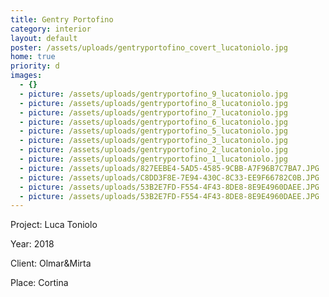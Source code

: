 ```yaml
---
title: Gentry Portofino
category: interior
layout: default
poster: /assets/uploads/gentryportofino_covert_lucatoniolo.jpg
home: true
priority: d
images:
  - {}
  - picture: /assets/uploads/gentryportofino_9_lucatoniolo.jpg
  - picture: /assets/uploads/gentryportofino_8_lucatoniolo.jpg
  - picture: /assets/uploads/gentryportofino_7_lucatoniolo.jpg
  - picture: /assets/uploads/gentryportofino_6_lucatoniolo.jpg
  - picture: /assets/uploads/gentryportofino_5_lucatoniolo.jpg
  - picture: /assets/uploads/gentryportofino_3_lucatoniolo.jpg
  - picture: /assets/uploads/gentryportofino_2_lucatoniolo.jpg
  - picture: /assets/uploads/gentryportofino_1_lucatoniolo.jpg
  - picture: /assets/uploads/827EEBE4-5AD5-4585-9CBB-A7F96B7C7BA7.JPG
  - picture: /assets/uploads/C8DD3F8E-7E94-430C-8C33-EE9F66782C0B.JPG
  - picture: /assets/uploads/53B2E7FD-F554-4F43-8DE8-8E9E4960DAEE.JPG
  - picture: /assets/uploads/53B2E7FD-F554-4F43-8DE8-8E9E4960DAEE.JPG
---
```

Project: Luca Toniolo

Year: 2018

Client: Olmar&Mirta

Place: Cortina


